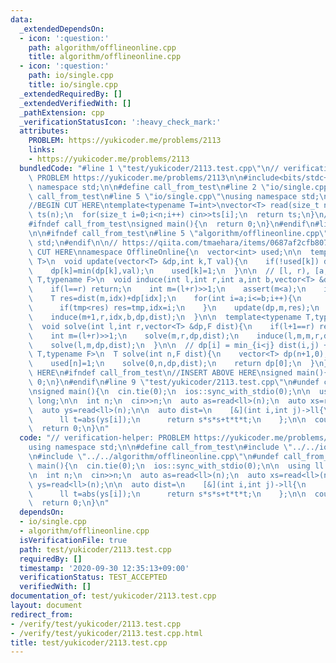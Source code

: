 ```yaml
---
data:
  _extendedDependsOn:
  - icon: ':question:'
    path: algorithm/offlineonline.cpp
    title: algorithm/offlineonline.cpp
  - icon: ':question:'
    path: io/single.cpp
    title: io/single.cpp
  _extendedRequiredBy: []
  _extendedVerifiedWith: []
  _pathExtension: cpp
  _verificationStatusIcon: ':heavy_check_mark:'
  attributes:
    PROBLEM: https://yukicoder.me/problems/2113
    links:
    - https://yukicoder.me/problems/2113
  bundledCode: "#line 1 \"test/yukicoder/2113.test.cpp\"\n// verification-helper:\
    \ PROBLEM https://yukicoder.me/problems/2113\n\n#include<bits/stdc++.h>\nusing\
    \ namespace std;\n\n#define call_from_test\n#line 2 \"io/single.cpp\"\n\n#ifndef\
    \ call_from_test\n#line 5 \"io/single.cpp\"\nusing namespace std;\n#endif\n\n\
    //BEGIN CUT HERE\ntemplate<typename T=int>\nvector<T> read(size_t n){\n  vector<T>\
    \ ts(n);\n  for(size_t i=0;i<n;i++) cin>>ts[i];\n  return ts;\n}\n//END CUT HERE\n\
    #ifndef call_from_test\nsigned main(){\n  return 0;\n}\n#endif\n#line 2 \"algorithm/offlineonline.cpp\"\
    \n\n#ifndef call_from_test\n#line 5 \"algorithm/offlineonline.cpp\"\nusing namespace\
    \ std;\n#endif\n\n// https://qiita.com/tmaehara/items/0687af2cfb807cde7860\n//BEGIN\
    \ CUT HERE\nnamespace OfflineOnline{\n  vector<int> used;\n\n  template<typename\
    \ T>\n  void update(vector<T> &dp,int k,T val){\n    if(!used[k]) dp[k]=val;\n\
    \    dp[k]=min(dp[k],val);\n    used[k]=1;\n  }\n\n  // [l, r), [a, b]\n  template<typename\
    \ T,typename F>\n  void induce(int l,int r,int a,int b,vector<T> &dp,F dist){\n\
    \    if(l==r) return;\n    int m=(l+r)>>1;\n    assert(m<a);\n    int idx=a;\n\
    \    T res=dist(m,idx)+dp[idx];\n    for(int i=a;i<=b;i++){\n      T tmp=dist(m,i)+dp[i];\n\
    \      if(tmp<res) res=tmp,idx=i;\n    }\n    update(dp,m,res);\n    induce(l,m+0,a,idx,dp,dist);\n\
    \    induce(m+1,r,idx,b,dp,dist);\n  }\n\n  template<typename T,typename F>\n\
    \  void solve(int l,int r,vector<T> &dp,F dist){\n    if(l+1==r) return update(dp,l,dist(l,r)+dp[r]);\n\
    \    int m=(l+r)>>1;\n    solve(m,r,dp,dist);\n    induce(l,m,m,r,dp,dist);\n\
    \    solve(l,m,dp,dist);\n  }\n\n  // dp[i] = min_{i<j} dist(i,j) + dp[j]\n  template<typename\
    \ T,typename F>\n  T solve(int n,F dist){\n    vector<T> dp(n+1,0);\n    used.assign(n+1,0);\n\
    \    used[n]=1;\n    solve(0,n,dp,dist);\n    return dp[0];\n  }\n};\n//END CUT\
    \ HERE\n#ifndef call_from_test\n//INSERT ABOVE HERE\nsigned main(){\n  return\
    \ 0;\n}\n#endif\n#line 9 \"test/yukicoder/2113.test.cpp\"\n#undef call_from_test\n\
    \nsigned main(){\n  cin.tie(0);\n  ios::sync_with_stdio(0);\n\n  using ll = long\
    \ long;\n\n  int n;\n  cin>>n;\n  auto as=read<ll>(n);\n  auto xs=read<ll>(n);\n\
    \  auto ys=read<ll>(n);\n\n  auto dist=\n    [&](int i,int j)->ll{\n      ll s=abs(xs[i]-as[j-1]);\n\
    \      ll t=abs(ys[i]);\n      return s*s*s+t*t*t;\n    };\n\n  cout<<OfflineOnline::solve<ll>(n,dist)<<endl;\n\
    \  return 0;\n}\n"
  code: "// verification-helper: PROBLEM https://yukicoder.me/problems/2113\n\n#include<bits/stdc++.h>\n\
    using namespace std;\n\n#define call_from_test\n#include \"../../io/single.cpp\"\
    \n#include \"../../algorithm/offlineonline.cpp\"\n#undef call_from_test\n\nsigned\
    \ main(){\n  cin.tie(0);\n  ios::sync_with_stdio(0);\n\n  using ll = long long;\n\
    \n  int n;\n  cin>>n;\n  auto as=read<ll>(n);\n  auto xs=read<ll>(n);\n  auto\
    \ ys=read<ll>(n);\n\n  auto dist=\n    [&](int i,int j)->ll{\n      ll s=abs(xs[i]-as[j-1]);\n\
    \      ll t=abs(ys[i]);\n      return s*s*s+t*t*t;\n    };\n\n  cout<<OfflineOnline::solve<ll>(n,dist)<<endl;\n\
    \  return 0;\n}\n"
  dependsOn:
  - io/single.cpp
  - algorithm/offlineonline.cpp
  isVerificationFile: true
  path: test/yukicoder/2113.test.cpp
  requiredBy: []
  timestamp: '2020-09-30 12:35:13+09:00'
  verificationStatus: TEST_ACCEPTED
  verifiedWith: []
documentation_of: test/yukicoder/2113.test.cpp
layout: document
redirect_from:
- /verify/test/yukicoder/2113.test.cpp
- /verify/test/yukicoder/2113.test.cpp.html
title: test/yukicoder/2113.test.cpp
---
```

